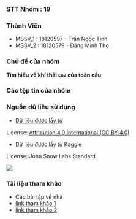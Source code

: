 ### STT Nhóm  : 19

### Thành Viên
- MSSV_1 : 18120597 - Trần Ngọc Tịnh
- MSSV_2 : 18120579 - Đặng Minh Thọ
### Chủ đề của nhóm

**Tìm hiểu về khí thải `Co2` của toàn cầu**  

### Các tệp tin của nhóm



### Nguồn dữ liệu sử dụng

- [Dữ liệu được lấy từ ](https://datahub.io/JohnSnowLabs/population-figures-by-country#resource-population-figures-by-country-csv)

License: [Attribution 4.0 International (CC BY 4.0)](https://creativecommons.org/licenses/by/4.0/)

- [Dữ liệu được lấy từ Kaggle](https://www.kaggle.com/yoannboyere/co2-ghg-emissionsdata)

License: John Snow Labs Standard

![](https://github.com/TranNgocTinh0810/FinalProject-P4DS/blob/master/img.jpg)

### Tài liệu tham khảo
- Các bài tập về nhà 
- [link tham khảo 1](https://vimentor.com/vi/lesson/14-to-chuc-lai-bang-du-lieu-phan-2)
- [link tham khảo 2](https://towardsdatascience.com/left-join-with-pandas-data-frames-in-python-c29c85089ba4)
